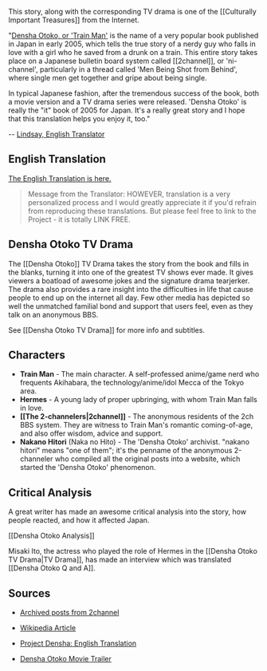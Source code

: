 This story, along with the corresponding TV drama is one of the [[Culturally Important Treasures]] from the Internet.

"[Densha Otoko, or 'Train Man'](https://en.wikipedia.org/wiki/Densha_Otoko) is the name of a very popular book published in Japan in early 2005, which tells the true story of a nerdy guy who falls in love with a girl who he saved from a drunk on a train. This entire story takes place on a Japanese bulletin board system called [[2channel]], or 'ni-channel', particularly in a thread called 'Men Being Shot from Behind', where single men get together and gripe about being single.

In typical Japanese fashion, after the tremendous success of the book, both a movie version and a TV drama series were released. 'Densha Otoko' is really the "it" book of 2005 for Japan. It's a really great story and I hope that this translation helps you enjoy it, too." 

-- [Lindsay, English Translator](http://www.rinji.tv/)

## English Translation

[The English Translation is here.](http://www.rinji.tv/densha/)

> Message from the Translator: HOWEVER, translation is a very personalized process and I would greatly appreciate it if you'd refrain from reproducing these translations. But please feel free to link to the Project - it is totally LINK FREE. 

## Densha Otoko TV Drama

The [[Densha Otoko]] TV Drama takes the story from the book and fills in the blanks, turning it into one of the greatest TV shows ever made. It gives viewers a boatload of awesome jokes and the signature drama tearjerker. The drama also provides a rare insight into the difficulties in life that cause people to end up on the internet all day. Few other media has depicted so well the unmatched familial bond and support that users feel, even as they talk on an anonymous BBS.

See [[Densha Otoko TV Drama]] for more info and subtitles.

## Characters

* **Train Man** - The main character. A self-professed anime/game nerd who frequents Akihabara, the technology/anime/idol Mecca of the Tokyo area.
* **Hermes** - A young lady of proper upbringing, with whom Train Man falls in love.
* **[[The 2-channelers|2channel]]** - The anonymous residents of the 2ch BBS system. They are witness to Train Man's romantic coming-of-age, and also offer wisdom, advice and support.
* **Nakano Hitori** (Naka no Hito) - The 'Densha Otoko' archivist. "nakano hitori" means "one of them"; it's the penname of the anonymous 2-channeler who compiled all the original posts into a website, which started the 'Densha Otoko' phenomenon.

## Critical Analysis

A great writer has made an awesome critical analysis into the story, how people reacted, and how it affected Japan.

[[Densha Otoko Analysis]]

Misaki Ito, the actress who played the role of Hermes in the [[Densha Otoko TV Drama|TV Drama]], has made an interview which was translated [[Densha Otoko Q and A]].

## Sources

* [Archived posts from 2channel](http://www.geocities.co.jp/Milkyway-Aquarius/7075/trainman.html)
* [Wikipedia Article](https://en.wikipedia.org/wiki/Densha_Otoko)
* [Project Densha: English Translation](http://www.rinji.tv/densha/)

* [Densha Otoko Movie Trailer](https://www.youtube.com/watch?v=mdW6V40E1SQ&feature=related)